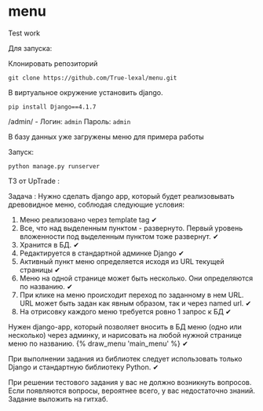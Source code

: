 # menu
Test work

Для запуска:

Клонировать репозиторий

``` git clone https://github.com/True-lexal/menu.git ```

В виртуальное окружение установить django.   

``` pip install Django==4.1.7 ```

/admin/ - Логин: ``` admin ``` Пароль: ``` admin ```

В базу данных уже загружены меню для примера работы

Запуск:

``` python manage.py runserver ```


ТЗ от UpTrade :

Задача :
Нужно сделать django app, который будет реализовывать древовидное меню, соблюдая следующие условия:
1) Меню реализовано через template tag   ✔
2) Все, что над выделенным пунктом - развернуто. Первый уровень вложенности под выделенным пунктом тоже развернут.   ✔
3) Хранится в БД.   ✔
4) Редактируется в стандартной админке Django   ✔
5) Активный пункт меню определяется исходя из URL текущей страницы   ✔
6) Меню на одной странице может быть несколько. Они определяются по названию.   ✔
7) При клике на меню происходит переход по заданному в нем URL. URL может быть задан как явным образом, так и через named url.   ✔
8) На отрисовку каждого меню требуется ровно 1 запрос к БД   ✔

 Нужен django-app, который позволяет вносить в БД меню (одно или несколько) через админку, и нарисовать на любой нужной странице меню по названию.
 {% draw_menu 'main_menu' %}   ✔
 
 При выполнении задания из библиотек следует использовать только Django и стандартную библиотеку Python.   ✔
 
При решении тестового задания у вас не должно возникнуть вопросов. Если появляются вопросы, вероятнее всего, у вас недостаточно знаний.
Задание выложить на гитхаб.
